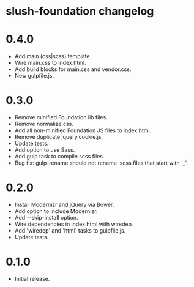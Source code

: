 # slush-foundation changelog

# 0.4.0

- Add main.(css|scss) template.
- Wire main.css to index.html.
- Add build blocks for main.css and vendor.css.
- New gulpfile.js.

# 0.3.0

- Remove minified Foundation lib files.
- Remove normalize.css.
- Add all non-minified Foundation JS files to index.html.
- Remove duplicate jquery.cookie.js.
- Update tests.
- Add option to use Sass.
- Add gulp task to compile scss files.
- Bug fix: gulp-rename should not rename .scss files that start with '_'.

# 0.2.0

- Install Modernizr and jQuery via Bower.
- Add option to include Modernizr.
- Add --skip-install option.
- Wire dependencies in index.html with wiredep.
- Add 'wiredep' and 'html' tasks to gulpfile.js.
- Update tests.

# 0.1.0

- Initial release.
